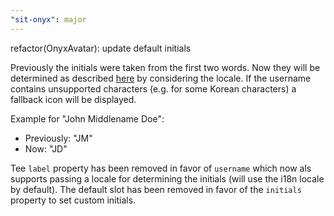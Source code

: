 ```yaml
---
"sit-onyx": major
---
```


refactor(OnyxAvatar): update default initials

Previously the initials were taken from the first two words. Now they will be determined as described [here](https://github.com/SchwarzIT/onyx/issues/2454) by considering the locale.
If the username contains unsupported characters (e.g. for some Korean characters) a fallback icon will be displayed.

Example for "John Middlename Doe":

- Previously: "JM"
- Now: "JD"

Tee `label` property has been removed in favor of `username` which now als supports passing a locale for determining the initials (will use the i18n locale by default).
The default slot has been removed in favor of the `initials` property to set custom initials.
